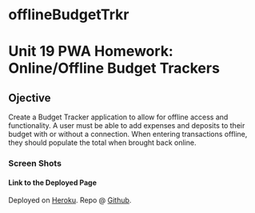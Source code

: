 # offlineBudgetTrkr
# Unit 19 PWA Homework: Online/Offline Budget Trackers

## Ojective
Create a Budget Tracker application to allow for offline access and functionality. A user must be able to add expenses and deposits to their budget with or without a connection. When entering transactions offline, they should populate the total when brought back online.

### Screen Shots





#### Link to the Deployed Page
Deployed on [Heroku](https://offline-budget-trkr1.herokuapp.com/).
Repo @ [Github](https://github.com/jbirkland/offlineBudgetTrkr).